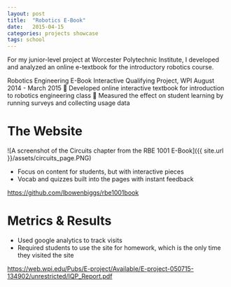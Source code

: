 ```yaml
---
layout: post
title:  "Robotics E-Book"
date:   2015-04-15
categories: projects showcase
tags: school
---
```


For my junior-level project at Worcester Polytechnic Institute, I developed and analyzed an online e-textbook for the introductory robotics course.

Robotics Engineering E-Book Interactive Qualifying Project, WPI August 2014 - March 2015
 Developed online interactive textbook for introduction to robotics engineering class
 Measured the effect on student learning by running surveys and collecting usage data

# The Website
![A screenshot of the Circuits chapter from the RBE 1001 E-Book]({{ site.url }}/assets/circuits_page.PNG)

* Focus on content for students, but with interactive pieces
* Vocab and quizzes built into the pages with instant feedback

https://github.com/lbowenbiggs/rbe1001book

# Metrics & Results
* Used google analytics to track visits
* Required students to use the site for homework, which is the only time they visited the site

https://web.wpi.edu/Pubs/E-project/Available/E-project-050715-134902/unrestricted/IQP_Report.pdf
